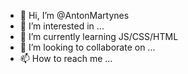 - 👋 Hi, I’m @AntonMartynes
- 👀 I’m interested in ...
- 🌱 I’m currently learning JS/CSS/HTML
- 💞️ I’m looking to collaborate on ...
- 📫 How to reach me ...

<!---
AntonMartynes/AntonMartynes is a ✨ special ✨ repository because its `README.md` (this file) appears on your GitHub profile.
You can click the Preview link to take a look at your changes.
--->
